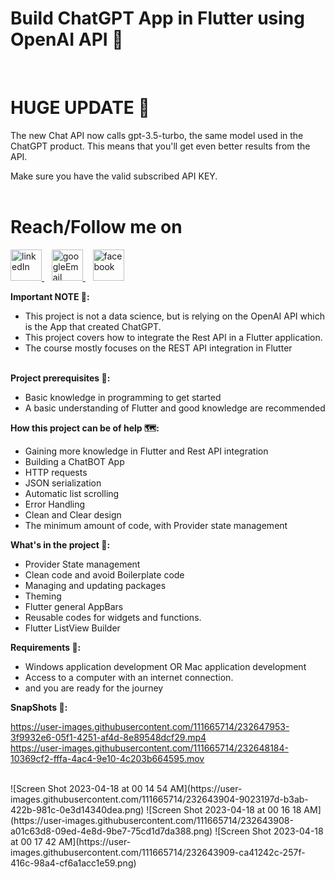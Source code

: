 # Build ChatGPT App in Flutter using OpenAI API 🚀
<br>

# **HUGE UPDATE 🧬**

The new Chat API now calls gpt-3.5-turbo, the same model used in the ChatGPT product. This means that you'll get even better results from the API. 

Make sure you have the valid subscribed API KEY. <br><br>

# Reach/Follow me on <br>
<p align="left">
  <a href="https://www.linkedin.com/in/mohamed-fawzy-936b661b8/" target="_blank" rel="noreferrer"> <img src="https://img.icons8.com/fluency/2x/linkedin.png" alt="linkedIn" width="50" height="50"/> </a>&nbsp&nbsp
  <a href="mailto:fwzymohamed90@gmail.com" target="_blank" rel="noreferrer"> <img src="https://img.icons8.com/fluency/2x/google-logo.png" alt="googleEmail" width="50" height="50"/> </a>&nbsp&nbsp
  <a href="https://www.facebook.com/mohamed.fwzy.14" target="_blank" rel="noreferrer"> <img src="https://cdn.iconscout.com/icon/free/png-256/facebook-262-721949.png" alt="facebook" width="50" height="50"/> </a>
</p>

**Important NOTE 📝:** <br>
* This project is not a data science, but is relying on the OpenAI API which is the App that created ChatGPT.<br>
* This project covers how to integrate the Rest API in a Flutter application.<br>
* The course mostly focuses on the REST API integration in Flutter<br><br>

**Project prerequisites 📑:**<br>
* Basic knowledge in programming to get started <br>
* A basic understanding of Flutter and good knowledge are recommended <br>


**How this project can be of help 🗺:** <br>
* Gaining more knowledge in Flutter and Rest API integration <br>
* Building a ChatBOT App <br>
* HTTP requests <br>
* JSON serialization <br>
* Automatic list scrolling <br>
* Error Handling <br>
* Clean and Clear design <br>
* The minimum amount of code, with Provider state management <br>

**What's in the project 📱:** <br>
* Provider State management <br>
* Clean code and avoid Boilerplate code <br>
* Managing and updating packages <br>
* Theming <br>
* Flutter general AppBars <br>
* Reusable codes for widgets and functions. <br>
* Flutter ListView Builder <br>


**Requirements 🧩:** <br>
* Windows application development OR Mac application development  <br>
* Access to a computer with an internet connection. <br>
* and you are ready for the journey <br>

**SnapShots 📸:** <br>

https://user-images.githubusercontent.com/111665714/232647953-3f9932e6-05f1-4251-af4d-8e89548dcf29.mp4
<br>
https://user-images.githubusercontent.com/111665714/232648184-10369cf2-fffa-4ac4-9e10-4c203b664595.mov

<br>
![Screen Shot 2023-04-18 at 00 14 54 AM](https://user-images.githubusercontent.com/111665714/232643904-9023197d-b3ab-422b-981c-0e3d14340dea.png)
![Screen Shot 2023-04-18 at 00 16 18 AM](https://user-images.githubusercontent.com/111665714/232643908-a01c63d8-09ed-4e8d-9be7-75cd1d7da388.png)
![Screen Shot 2023-04-18 at 00 17 42 AM](https://user-images.githubusercontent.com/111665714/232643909-ca41242c-257f-416c-98a4-cf6a1acc1e59.png)
